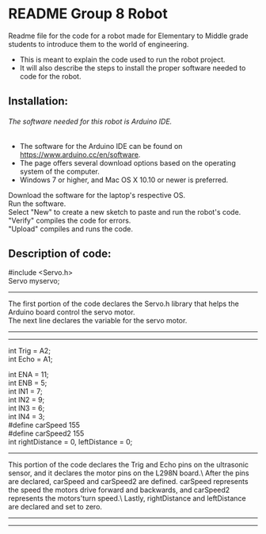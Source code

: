 # README Group 8 Robot

Readme file for the code for a robot made for Elementary to Middle grade students to introduce them to the world of engineering.

* This is meant to explain the code used to run the robot project.
* It will also describe the steps to install the proper software needed to code for the robot.

## Installation: 

###### The software needed for this robot is Arduino IDE.

* The software for the Arduino IDE can be found on https://www.arduino.cc/en/software.
* The page offers several download options based on the operating system of the computer.
* Windows 7 or higher, and Mac OS X 10.10 or newer is preferred.

Download the software for the laptop's respective OS.\
Run the software.\
Select "New" to create a new sketch to paste and run the robot's code.\
"Verify" compiles the code for errors.\
"Upload" compiles and runs the code.


## Description of code:

#include <Servo.h>\
Servo myservo;
*************************
The first portion of the code declares the Servo.h library that helps the Arduino board control the servo motor.\
The next line declares the variable for the servo motor.

*************************
*************************

int Trig = A2;\
int Echo = A1;

int ENA = 11;\
int ENB = 5;\
int IN1 = 7;\
int IN2 = 9;\
int IN3 = 6;\
int IN4 = 3;\
#define carSpeed 155\
#define carSpeed2 155\
int rightDistance = 0, leftDistance = 0;
*************************
This portion of the code declares the Trig and Echo pins on the ultrasonic sensor, and it declares the motor pins on the L298N board.\\
After the pins are declared, carSpeed and carSpeed2 are defined. carSpeed represents the speed the motors drive forward and backwards, and carSpeed2 represents the motors'turn speed.\\
Lastly, rightDistance and leftDistance are declared and set to zero.
*************************
*************************
